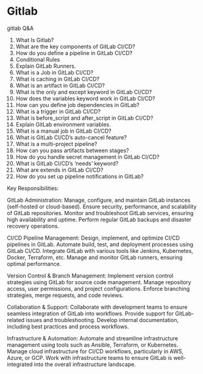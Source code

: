 # Gitlab
gitlab Q&amp;A
1) What Is Gitlab?
2) What are the key components of GitLab CI/CD?
3) How do you define a pipeline in GitLab CI/CD?
4) Conditional Rules
5) Explain GitLab Runners.
6) What is a Job in GitLab CI/CD?
7) What is caching in GitLab CI/CD?
8) What is an artifact in GitLab CI/CD?
9) What is the only and except keyword in GitLab CI/CD?
10) How does the variables keyword work in GitLab CI/CD?
11) How can you define job dependencies in GitLab?
12) What is a trigger in GitLab CI/CD?
13) What is before_script and after_script in GitLab CI/CD?
14) Explain GitLab environment variables.
15) What is a manual job in GitLab CI/CD?
16) What is GitLab CI/CD’s auto-cancel feature?
17) What is a multi-project pipeline?
18) How can you pass artifacts between stages?
19) How do you handle secret management in GitLab CI/CD?
20) What is GitLab CI/CD’s ‘needs’ keyword?
21) What are extends in GitLab CI/CD?
22) How do you set up pipeline notifications in GitLab?





Key Responsibilities:

GitLab Administration:
Manage, configure, and maintain GitLab instances (self-hosted or cloud-based).
Ensure security, performance, and scalability of GitLab repositories.
Monitor and troubleshoot GitLab services, ensuring high availability and uptime.
Perform regular GitLab backups and disaster recovery operations.

CI/CD Pipeline Management:
Design, implement, and optimize CI/CD pipelines in GitLab.
Automate build, test, and deployment processes using GitLab CI/CD.
Integrate GitLab with various tools like Jenkins, Kubernetes, Docker, Terraform, etc.
Manage and monitor GitLab runners, ensuring optimal performance.

Version Control & Branch Management:
Implement version control strategies using GitLab for source code management.
Manage repository access, user permissions, and project configurations.
Enforce branching strategies, merge requests, and code reviews.

Collaboration & Support:
Collaborate with development teams to ensure seamless integration of GitLab into workflows.
Provide support for GitLab-related issues and troubleshooting.
Develop internal documentation, including best practices and process workflows.

Infrastructure & Automation:
Automate and streamline infrastructure management using tools such as Ansible, Terraform, or Kubernetes.
Manage cloud infrastructure for CI/CD workflows, particularly in AWS, Azure, or GCP.
Work with infrastructure teams to ensure GitLab is well-integrated into the overall infrastructure landscape.
